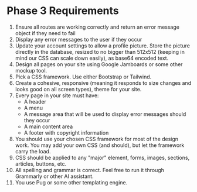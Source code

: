 # Phase 3 Requirements
1. Ensure all routes are working correctly and return an error message object if they need to fail
2. Display any error messages to the user if they occur
3. Update your account settings to allow a profile picture. Store the picture directly in the database, resized to no bigger than 512x512 (keeping in mind our CSS can scale down easily), as base64 encoded text.
4. Design all pages on your site using Google Jamboards or some other mockup tool.
5. Pick a CSS framework. Use either Bootstrap or Tailwind.
6. Create a cohesive, responsive (meaning it responds to size changes and looks good on all screen types), theme for your site.
7. Every page in your site must have:
   * A header
   * A menu
   * A message area that will be used to display error messages should they occur
   * A main content area
   * A footer with copyright information
8. You should use your chosen CSS framework for most of the design work. You may add your own CSS (and should), but let the framework carry the load.
9. CSS should be applied to any "major" element, forms, images, sections, articles, buttons, etc.
10. All spelling and grammar is correct. Feel free to run it through Grammarly or other AI assistant.
11. You use Pug or some other templating engine.
